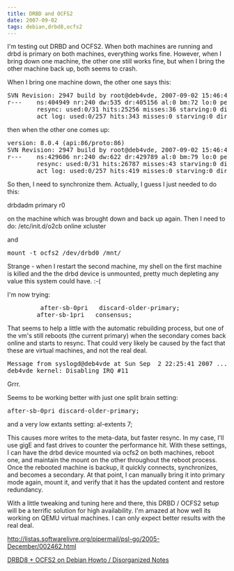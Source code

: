 ```yaml
---
title: DRBD and OCFS2
date: 2007-09-02
tags: debian,drbd8,ocfs2
---
```

I'm testing out DRBD and OCFS2. When both machines are running and drbd is primary on both machines, everything works fine. However, when I bring down one machine, the other one still works fine, but when I bring the other machine back up, both seems to crash.

When I bring one machine down, the other one says this:

<pre class="terminal">
SVN Revision: 2947 build by root@deb4vde, 2007-09-02 15:46:47 0: cs:WFConnection st:Primary/Unknown ds:UpToDate/DUnknown C
r---    ns:404949 nr:240 dw:535 dr:405156 al:0 bm:72 lo:0 pe:0 ua:0 ap:0
        resync: used:0/31 hits:25256 misses:36 starving:0 dirty:0 changed:36
        act_log: used:0/257 hits:343 misses:0 starving:0 dirty:0 changed:0
</pre>

then when the other one comes up:

<pre class="terminal">
version: 8.0.4 (api:86/proto:86)
SVN Revision: 2947 build by root@deb4vde, 2007-09-02 15:46:47 0: cs:Connected st:Primary/Secondary ds:UpToDate/UpToDate C
r---    ns:429606 nr:240 dw:622 dr:429789 al:0 bm:79 lo:0 pe:0 ua:0 ap:0
        resync: used:0/31 hits:26787 misses:43 starving:0 dirty:0 changed:43
        act_log: used:0/257 hits:419 misses:0 starving:0 dirty:0 changed:0
</pre>

So then, I need to synchronize them. Actually, I guess I just needed to do this:

drbdadm primary r0

on the machine which was brought down and back up again. Then I need to do: /etc/init.d/o2cb online xcluster

and

<pre class="terminal">
mount -t ocfs2 /dev/drbd0 /mnt/
</pre>

Strange - when I restart the second machine, my shell on the first machine is killed and the the drbd device is unmounted, pretty much depleting any value this system could have. :-(

I'm now trying:

<pre class="terminal">
         after-sb-0pri   discard-older-primary;
        after-sb-1pri   consensus;
</pre>

That seems to help a little with the automatic rebuilding process, but one of the vm's still reboots (the current primary) when the secondary comes back online and starts to resync. That could very likely be caused by the fact that these are virtual machines, and not the real deal.

<pre class="terminal">
Message from syslogd@deb4vde at Sun Sep  2 22:25:41 2007 ...
deb4vde kernel: Disabling IRQ #11
</pre>

Grrr.

Seems to be working better with just one split brain setting:

<pre class="terminal">
after-sb-0pri discard-older-primary;
</pre>

and a very low extants setting:  al-extents 7;

This causes more writes to the meta-data, but faster resync. In my case, I'll use gigE and fast drives to counter the performance hit. With these settings, I can have the drbd device mounted via ocfs2 on both machines, reboot one, and maintain the mount on the other throughout the reboot process. Once the rebooted machine is backup, it quickly connects, synchronizes, and becomes a secondary. At that point, I can manually bring it into primary mode again, mount it, and verify that it has the updated content and restore redundancy.

With a little tweaking and tuning here and there, this DRBD / OCFS2 setup will be a terrific solution for high availability. I'm amazed at how well its working on QEMU virtual machines. I can only expect better results with the real deal.

http://listas.softwarelivre.org/pipermail/psl-go/2005-December/002462.html

<a href="http://www.docunext.com/8">DRBD8 + OCFS2 on Debian Howto / Disorganized Notes</a>

